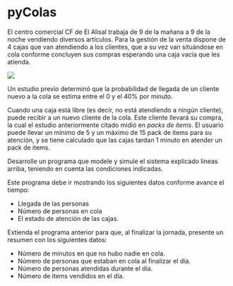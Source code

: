 # pyColas

El centro comercial CF de El Alisal trabaja de 9 de la mañana a 9 de la noche vendiendo diversos artículos. Para la gestión de la venta dispone de 4 cajas que van atendiendo a los clientes, que a su vez van situándose en cola conforme concluyen sus compras esperando una caja vacía que les atienda.

<kbd>![](../images/colas.png)</kbd>

Un estudio previo determinó que la probabilidad de llegada de un cliente nuevo a la cola se estima entre el 0 y el 40% por minuto.

Cuando una caja está libre (es decir, no está atendiendo a ningún cliente), puede recibir a un nuevo cliente de la cola. Este cliente llevará su compra, la cual el estudio anteriormente citado midió en *packs de items*. El usuario puede llevar un mínimo de 5 y un máximo de 15 pack de items para su atención, y se tiene calculado que las cajas tardan 1 minuto en atender un pack de items.

Desarrolle un programa que modele y simule el sistema explicado líneas arriba, teniendo en cuenta las condiciones indicadas.

Este programa debe ir mostrando los siguientes datos conforme avance el tiempo:

* Llegada de las personas
* Número de personas en cola
* El estado de atención de las cajas.

Extienda el programa anterior para que, al finalizar la jornada, presente un resumen con los siguientes datos:

* Número de minutos en que no hubo nadie en cola.
* Número de personas que estaban en cola al finalizar el día.
* Número de personas atendidas durante el día.
* Número de items vendidos en el día.